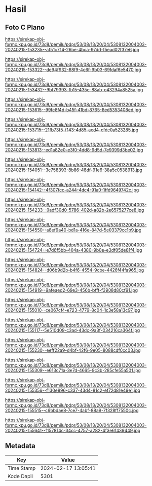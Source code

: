 # Hasil

## Foto C Plano

https://sirekap-obj-formc.kpu.go.id/73d8/pemilu/pdpr/53/08/13/20/04/5308132004003-20240215-153235--af51c714-26be-4bca-97dd-f5ead02f37e6.jpg

https://sirekap-obj-formc.kpu.go.id/73d8/pemilu/pdpr/53/08/13/20/04/5308132004003-20240215-153322--de94f932-88f9-4c6f-9b03-69fdaf6e5470.jpg

https://sirekap-obj-formc.kpu.go.id/73d8/pemilu/pdpr/53/08/13/20/04/5308132004003-20240215-153432--9bf79393-fb15-435e-88ab-e43294a8525a.jpg

https://sirekap-obj-formc.kpu.go.id/73d8/pemilu/pdpr/53/08/13/20/04/5308132004003-20240215-153615--99fc8f4d-b45f-41bd-8765-8ed5353408ed.jpg

https://sirekap-obj-formc.kpu.go.id/73d8/pemilu/pdpr/53/08/13/20/04/5308132004003-20240215-153715--21fb73f5-f143-4d85-aed4-cfde0a523285.jpg

https://sirekap-obj-formc.kpu.go.id/73d8/pemilu/pdpr/53/08/13/20/04/5308132004003-20240215-153813--ed1a82e0-e3f0-4dd8-9d5d-7e9399d3be02.jpg

https://sirekap-obj-formc.kpu.go.id/73d8/pemilu/pdpr/53/08/13/20/04/5308132004003-20240215-154051--3c758393-8b86-48df-91e6-38a5c0538913.jpg

https://sirekap-obj-formc.kpu.go.id/73d8/pemilu/pdpr/53/08/13/20/04/5308132004003-20240215-154142--4f307fcc-a244-4dc4-91a0-1ffd9649742c.jpg

https://sirekap-obj-formc.kpu.go.id/73d8/pemilu/pdpr/53/08/13/20/04/5308132004003-20240215-154233--0adf30d0-5786-402d-a82b-2e6575277ce8.jpg

https://sirekap-obj-formc.kpu.go.id/73d8/pemilu/pdpr/53/08/13/20/04/5308132004003-20240215-154550--a8ef9a40-bd1a-416e-847d-5e03379cc1b9.jpg

https://sirekap-obj-formc.kpu.go.id/73d8/pemilu/pdpr/53/08/13/20/04/5308132004003-20240215-154724--e7d6f5bb-404a-4380-9b0e-e3df05de81f4.jpg

https://sirekap-obj-formc.kpu.go.id/73d8/pemilu/pdpr/53/08/13/20/04/5308132004003-20240215-154824--d06b9d2b-b4f6-4554-9cbe-4426f44fa965.jpg

https://sirekap-obj-formc.kpu.go.id/73d8/pemilu/pdpr/53/08/13/20/04/5308132004003-20240215-154919--9afeaed2-69e3-456b-bfff-f3908d80cf91.jpg

https://sirekap-obj-formc.kpu.go.id/73d8/pemilu/pdpr/53/08/13/20/04/5308132004003-20240215-155010--ce067cf4-e723-4779-8c04-1c3e58a13c97.jpg

https://sirekap-obj-formc.kpu.go.id/73d8/pemilu/pdpr/53/08/13/20/04/5308132004003-20240215-155117--5e510d09-c3ad-43dc-9a3f-034216ca364f.jpg

https://sirekap-obj-formc.kpu.go.id/73d8/pemilu/pdpr/53/08/13/20/04/5308132004003-20240215-155230--eeff22a9-d4bf-42f6-9e05-8088cdf0cc03.jpg

https://sirekap-obj-formc.kpu.go.id/73d8/pemilu/pdpr/53/08/13/20/04/5308132004003-20240215-155309--e613c71a-3e7d-4665-9c3b-285cfe55a501.jpg

https://sirekap-obj-formc.kpu.go.id/73d8/pemilu/pdpr/53/08/13/20/04/5308132004003-20240215-155356--f130e896-c337-43d4-81c2-ef72d81e49e1.jpg

https://sirekap-obj-formc.kpu.go.id/73d8/pemilu/pdpr/53/08/13/20/04/5308132004003-20240215-155515--c6bbdae8-7ce7-4abf-88a9-7f328ff7550c.jpg

https://sirekap-obj-formc.kpu.go.id/73d8/pemilu/pdpr/53/08/13/20/04/5308132004003-20240215-155641--f157814c-34cc-4757-a282-4f3e61439449.jpg


## Metadata

| Key        | Value               |
| ---------- | ------------------- |
| Time Stamp | 2024-02-17 13:05:41 |
| Kode Dapil | 5301                |



